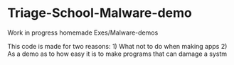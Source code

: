 # Triage-School-Malware-demo
Work in progress homemade Exes/Malware-demos

This code is made for two reasons: 1) What not to do when making apps 2) As a demo as to how easy it is to make programs that can damage a systm 
